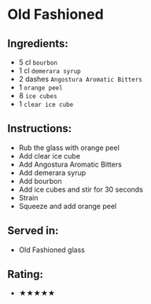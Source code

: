 # Old Fashioned

## Ingredients:
- 5 cl `bourbon`
- 1 cl `demerara syrup`
- 2 dashes `Angostura Aromatic Bitters`
- 1 `orange peel`
- 8 `ice cubes`
- 1 `clear ice cube`

## Instructions:
- Rub the glass with orange peel
- Add clear ice cube
- Add Angostura Aromatic Bitters
- Add demerara syrup
- Add bourbon
- Add ice cubes and stir for 30 seconds
- Strain
- Squeeze and add orange peel

## Served in:
- Old Fashioned glass

## Rating:
- ★★★★★